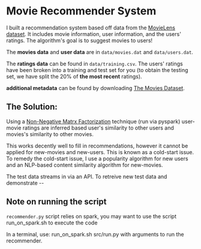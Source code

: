 # Movie Recommender System

I built a recommendation system based off data from the
[MovieLens dataset](http://grouplens.org/datasets/movielens/). It includes movie
information, user information, and the users' ratings. The algorithm's goal is to suggest movies to users!

The **movies data** and **user data** are in `data/movies.dat` and `data/users.dat`.

The **ratings data** can be found in `data/training.csv`. The users' ratings have been broken into a training and test set for you (to obtain the testing set, we have split the 20% of **the most recent** ratings).

**additional metadata** can be found by downloading [The Movies Dataset](https://www.kaggle.com/rounakbanik/the-movies-dataset/version/7).

## The Solution: 

Using a [Non-Negative Matrx Factorization](https://en.wikipedia.org/wiki/Non-negative_matrix_factorization) technique (run via pyspark) user-movie ratings are inferred based user's similarity to other users and movies's similarity to other movies. 

This works decently well to fill in recommendations, however it cannot be applied for new-movies and new-users. This is known as a cold-start issue. To remedy the cold-start issue, I use a popularity algorithm for new users and an NLP-based content similarity algorithm for new-movies. 

The test data streams in via an API. To retreive new test data and demonstrate -- 

## Note on running the script
`recommender.py` script relies on spark, you may want to use the script run_on_spark.sh to execute the code 

In a terminal, use: run_on_spark.sh src/run.py with arguments to run the recommender.

